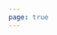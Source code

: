 ```yaml
---
page: true
---
```


<script lang="ts" setup>
import { usePlanStore } from '@theme/store/plan'
import todo from '@theme/components/todo.vue'

const planStore = usePlanStore()
planStore.setup()
import { useUrlSearchParams } from '@vueuse/core'
const params = useUrlSearchParams('history')
console.log(params) // 'bar'


</script>

<todo v-if="planStore.currentTodos?.length > 0" :todos="planStore.currentTodos"/>
